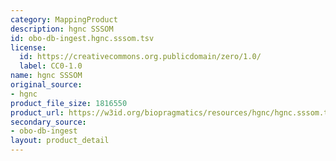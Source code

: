 ```yaml
---
category: MappingProduct
description: hgnc SSSOM
id: obo-db-ingest.hgnc.sssom.tsv
license:
  id: https://creativecommons.org.publicdomain/zero/1.0/
  label: CC0-1.0
name: hgnc SSSOM
original_source:
- hgnc
product_file_size: 1816550
product_url: https://w3id.org/biopragmatics/resources/hgnc/hgnc.sssom.tsv
secondary_source:
- obo-db-ingest
layout: product_detail
---
```

